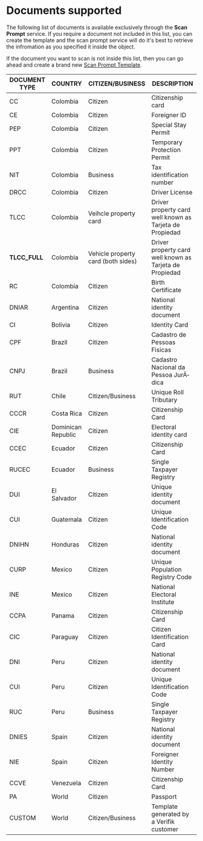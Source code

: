 # Documents supported

The following list of documents is available exclusively through the **Scan Prompt** service. If you require a document not included in this list, you can create the template and the scan prompt service will do it's best to retrieve the infromation as you specified it inside the object.

If the document you want to scan is not inside this list, then you can go ahead and create a brand new [Scan Prompt Template](https://docs.verifik.co/ocr-engines/scan-prompt/create-a-scan-prompt-template).

| **DOCUMENT TYPE** | **COUNTRY**        | **CITIZEN/BUSINESS**               | **DESCRIPTION**                                         |
| ----------------- | ------------------ | ---------------------------------- | ------------------------------------------------------- |
| CC                | Colombia           | Citizen                            | Citizenship card                                        |
| CE                | Colombia           | Citizen                            | Foreigner ID                                            |
| PEP               | Colombia           | Citizen                            | Special Stay Permit                                     |
| PPT               | Colombia           | Citizen                            | Temporary Protection Permit                             |
| NIT               | Colombia           | Business                           | Tax identification number                               |
| DRCC              | Colombia           | Citizen                            | Driver License                                          |
| TLCC              | Colombia           | Veihcle property card              | Driver property card well known as Tarjeta de Propiedad |
| **TLCC\_FULL**    | Colombia           | Vehicle property card (both sides) | Driver property card well known as Tarjeta de Propiedad |
| RC                | Colombia           | Citizen                            | Birth Certificate                                       |
| DNIAR             | Argentina          | Citizen                            | National identity document                              |
| CI                | Bolivia            | Citizen                            | Identity Card                                           |
| CPF               | Brazil             | Citizen                            | Cadastro de Pessoas Fisicas                             |
| CNPJ              | Brazil             | Business                           | Cadastro Nacional da Pessoa JurÃ­dica                   |
| RUT               | Chile              | Citizen/Business                   | Unique Roll Tributary                                   |
| CCCR              | Costa Rica         | Citizen                            | Citizenship Card                                        |
| CIE               | Dominican Republic | Citizen                            | Electoral identity card                                 |
| CCEC              | Ecuador            | Citizen                            | Citizenship Card                                        |
| RUCEC             | Ecuador            | Business                           | Single Taxpayer Registry                                |
| DUI               | El Salvador        | Citizen                            | Unique identity document                                |
| CUI               | Guatemala          | Citizen                            | Unique Identification Code                              |
| DNIHN             | Honduras           | Citizen                            | National identity document                              |
| CURP              | Mexico             | Citizen                            | Unique Population Registry Code                         |
| INE               | Mexico             | Citizen                            | National Electoral Institute                            |
| CCPA              | Panama             | Citizen                            | Citizenship Card                                        |
| CIC               | Paraguay           | Citizen                            | Citizen Identification Card                             |
| DNI               | Peru               | Citizen                            | National identity document                              |
| CUI               | Peru               | Citizen                            | Unique Identification Code                              |
| RUC               | Peru               | Business                           | Single Taxpayer Registry                                |
| DNIES             | Spain              | Citizen                            | National identity document                              |
| NIE               | Spain              | Citizen                            | Foreigner Identity Number                               |
| CCVE              | Venezuela          | Citizen                            | Citizenship Card                                        |
| PA                | World              | Citizen                            | Passport                                                |
| CUSTOM            | World              | Citizen/Business                   | Template generated by a Verifik customer                |
